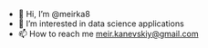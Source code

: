 - 👋 Hi, I’m @meirka8
- 👀 I’m interested in data science applications
- 📫 How to reach me meir.kanevskiy@gmail.com

<!---
meirka8/meirka8 is a ✨ special ✨ repository because its `README.md` (this file) appears on your GitHub profile.
You can click the Preview link to take a look at your changes.
--->
